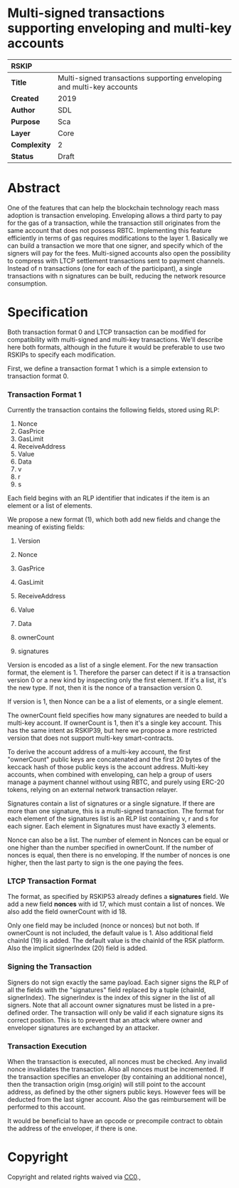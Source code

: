 # Multi-signed transactions supporting enveloping and multi-key accounts

|RSKIP          |           |
| :------------ |:-------------|
|**Title**      |Multi-signed transactions supporting enveloping and multi-key accounts|
|**Created**    |2019 |
|**Author**     |SDL |
|**Purpose**    |Sca |
|**Layer**      |Core |
|**Complexity** |2 |
|**Status**     |Draft |


# **Abstract**

One of the features that can help the blockchain technology reach mass adoption is transaction enveloping. Enveloping allows a third party to pay for the gas of a transaction, while the transaction still originates from the same account that does not possess RBTC. Implementing this feature efficiently in terms of gas requires modifications to the layer 1. Basically we can build a transaction we more that one signer, and specify which of the signers will pay for the fees. Multi-signed accounts also open the possibility to compress with LTCP settlement transactions sent to payment channels. Instead of n transactions (one for each of the participant), a single transactions with n signatures can be built, reducing the network resource consumption. 



# **Specification**

Both transaction format 0 and LTCP transaction can be modified for compatibility with multi-signed and multi-key transactions. We'll describe here both formats, although in the future it would be preferable to use two RSKIPs to specify each modification.

First, we define a transaction format 1 which is a simple extension to transaction format 0.



### Transaction Format 1

 Currently the transaction contains the following fields, stored using RLP:

1. Nonce
2. GasPrice
3. GasLimit
4. ReceiveAddress
5. Value
6. Data
7. v
8. r
9. s



Each field begins with an RLP identifier that indicates if the item is an element or a list of elements.

We propose a new format (1), which both add new fields and change the meaning of existing fields:

1. Version

2. Nonce

3. GasPrice

4. GasLimit

5. ReceiveAddress

6. Value

7. Data

8. ownerCount

9. signatures

   

Version is encoded as a list of a single element. For the new transaction format, the element is 1. Therefore the parser can detect if it is a transaction version 0 or a new kind by inspecting only the first element. If it's a list, it's the new type. If not, then it is the nonce of a transaction version 0.

If version is 1, then Nonce can be a a list of elements, or a single element. 

The ownerCount field specifies how many signatures are needed to build a multi-key account. If ownerCount is 1, then it's a single key account. This has the same intent as RSKIP39, but here we propose a more restricted version that does not support multi-key smart-contracts. 

To derive the account address of a multi-key account, the first "ownerCount" public keys are concatenated and the first 20 bytes of the keccack hash of those public keys is the account address.  Multi-key accounts, when combined with enveloping, can help a group of users manage a payment channel without using RBTC, and purely using ERC-20 tokens, relying on an external network transaction relayer.

Signatures contain a list of signatures or a single signature. If there are more than one signature, this is a multi-signed transaction.  The format for each element of the signatures list is an RLP list containing v, r and s for each signer. Each element in Signatures must have exactly 3 elements. 

Nonce can also be a list. The number of element in Nonces can be equal or one higher than the number specified in ownerCount. If the number of nonces is equal,  then there is no enveloping. If the number of nonces is one higher, then the last party to sign is the one paying the fees. 

### LTCP Transaction Format

The format, as specified by RSKIP53 already defines a **signatures** field. We add a new field **nonces** with id 17, which must contain a list of nonces. We also add the field ownerCount with id 18.

Only one field may be included (nonce or nonces) but not both. If ownerCount is not included, the default value is 1. Also additional field chainId (19) is added. The default value is the chainId of the RSK platform. Also the implicit signerIndex (20) field is added.

### Signing the Transaction

Signers do not sign exactly the same payload. Each signer signs the RLP of all the fields with the "signatures" field replaced by a tuple (chainId, signerIndex). The signerIndex is the index of this signer in the list of all signers. Note that all account owner signatures must be listed in a pre-defined order. The transaction will only be valid if each signature signs its correct position. This is to prevent that an attack where owner and enveloper signatures are exchanged by an attacker.

### Transaction Execution

When the transaction is executed, all nonces must be checked. Any invalid nonce invalidates the transaction. Also all nonces must be incremented. If the transaction specifies an enveloper (by containing an additional nonce), then the transaction origin (msg.origin) will still point to the account address, as defined by the other signers public keys. However fees will be deducted from the last signer account. Also the gas reimbursement will be performed to this account.

It would be beneficial to have an opcode or precompile contract to obtain the address of the enveloper, if there is one.

# **Copyright**

Copyright and related rights waived via [CC0](https://creativecommons.org/publicdomain/zero/1.0/).,

 